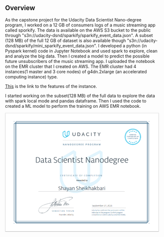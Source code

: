 <h2>Overview</h2>

As the capstone project for the Udacity Data Scientist Nano-degree program, I worked on a 12 GB of consumers logs of a music streaming app called sporkify. The data is available on the AWS S3 bucket to the public through "s3n://udacity-dsnd/sparkify/sparkify_event_data.json". A subset (128 MB) of the full 12 GB of dataset is also available though "s3n://udacity-dsnd/sparkify/mini_sparkify_event_data.json". I developed a python (in Pyspark kernel) code in Jupyter Notebook and used spark to explore, clean and analyze the big data. Then I created a model to predict the possible future unsubscribers of the music streaming app. I uploaded the notebook on the EMR cluster that I created on AWS.
The EMR cluster had 4 instances(1 master and 3 core nodes) of g4dn.2xlarge (an accelerated computing instance) type. 


[This](https://aws.amazon.com/ec2/instance-types) is the link to the features of the instance.


I started working on the subset(128 MB) of the full data to explore the data with spark local mode and pandas dataframe. Then I used the code to created a ML model to perform the training on AWS EMR notebook.



![Certificate.PNG](https://github.com/Shayan-ShA/Starbucks-Capstone-Challenge/blob/main/Certificate.PNG)

